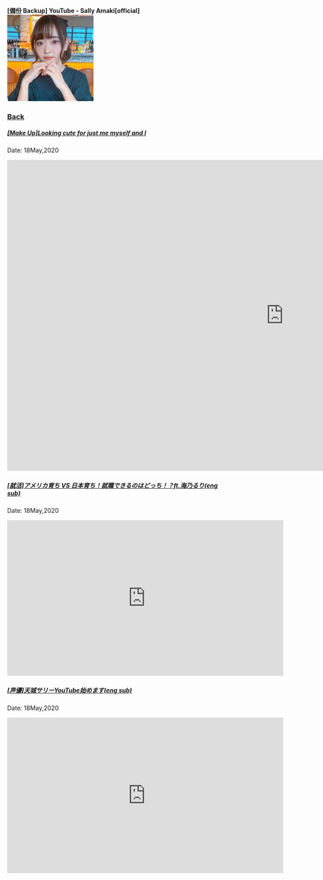 #### [備份 Backup] YouTube - Sally Amaki[official] [![SallyYT_th](../../../Img/SallyYT_th.PNG)](https://www.youtube.com/channel/UCi4UjmN8HSi16sAhh_iEb6w)
### [Back](../../../readme.md)  

##### [[Make Up]Looking cute for just me myself and I](https://www.youtube.com/watch?v=A6H5jr9-fP0)
Date: 18May,2020
<iframe frameborder="0" width="1280" height="720" src="https://www.dailymotion.com/embed/video/x7tzd1n?queue-enable=false" allowfullscreen allow="autoplay"></iframe>

##### [[就活]アメリカ育ち VS 日本育ち！就職できるのはどっち！？ft.海乃るり(eng sub)](https://www.youtube.com/watch?v=KvJo98nnVXU)
Date: 18May,2020
<iframe frameborder="0" width="640" height="360" src="https://www.dailymotion.com/embed/video/x7tzeui?queue-enable=false" allowfullscreen allow="autoplay"></iframe>

##### [[声優]天城サリーYouTube始めます(eng sub)](https://www.youtube.com/watch?v=yeAV3Pb2mDY)
Date: 18May,2020
<iframe frameborder="0" width="640" height="360" src="https://www.dailymotion.com/embed/video/x7tzev9?queue-enable=false" allowfullscreen allow="autoplay"></iframe>
